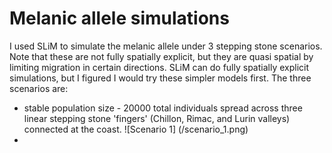 # Melanic allele simulations

I used SLiM to simulate the melanic allele under 3 stepping stone scenarios. Note that these are not fully spatially explicit, but they are quasi spatial by limiting migration in certain directions. SLiM can do fully spatially explicit simulations, but I figured I would try these simpler models first. The three scenarios are:
* stable population size - 20000 total individuals spread across three linear stepping stone 'fingers' (Chillon, Rimac, and Lurin valleys) connected at the coast.
![Scenario 1] (/scenario_1.png)
* 
